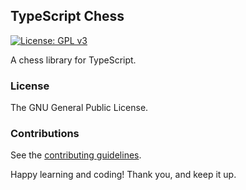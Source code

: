 ## TypeScript Chess

[![License: GPL v3](https://img.shields.io/badge/License-GPL%20v3-blue.svg)](https://www.gnu.org/licenses/gpl-3.0)

A chess library for TypeScript.

### License

The GNU General Public License.

### Contributions

See the [contributing guidelines](https://github.com/chesslablab/ts-chess/blob/master/CONTRIBUTING.md).

Happy learning and coding! Thank you, and keep it up.
